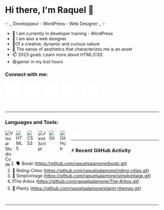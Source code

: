 # Hi there, I'm Raquel 👋

✨ _ Developpeur - WordPress - Web Designer _ ✨ 


- 🔭 I am currently in developer training - WordPress
- 👯 I am also a web designer
- 🤔Of a creative, dynamic and curious nature
- 💬 The sense of aesthetics that characterizes me is an asset
- 📫 2023 goals: Learn more about HTML/CSS
- 😄gamer in my lost hours

### Connect with me:  

[![website](./image/globe-dark.svg)](https://www.raquel-salamone.fr/)
&nbsp;&nbsp;
[![website](./image/youtube-dark.svg)](https://www.youtube.com/channel/UCWiNhLusHCiuGwe3jlsR8nQ)
&nbsp;&nbsp;
[![website](./image/twitter-dark.svg)](#)
&nbsp;&nbsp;
[![website](./image/linkedin-dark.svg)](https://www.linkedin.com/in/raquel-salamone/)
&nbsp;&nbsp;
[![website](./image/instagram-dark.svg)](#)

<br />

---

### Languages and Tools:

<img align="left" alt="Visual Studio Code" width="26px" src="https://cdn.jsdelivr.net/gh/devicons/devicon/icons/vscode/vscode-original.svg" style="padding-right:10px;" />
<img align="left" alt="HTML5" width="26px" src="https://cdn.jsdelivr.net/gh/devicons/devicon/icons/html5/html5-original.svg" style="padding-right:10px;" />
<img align="left" alt="CSS3" width="26px" src="https://cdn.jsdelivr.net/gh/devicons/devicon/icons/css3/css3-original.svg" style="padding-right:10px;" />
<img align="left" alt="JavaScript" width="26px" src="https://cdn.jsdelivr.net/gh/devicons/devicon/icons/javascript/javascript-original.svg" style="padding-right:10px;" />
<img align="left" alt="Git" width="26px" src="https://cdn.jsdelivr.net/gh/devicons/devicon/icons/git/git-original.svg" style="padding-right:10px;" />
<img align="left" alt="GitHub" width="26px" src="https://user-images.githubusercontent.com/3369400/139447912-e0f43f33-6d9f-45f8-be46-2df5bbc91289.png" style="padding-right:10px;" />
<img align="left" alt="Terminal" width="26px" src="./image/terminal-dark.svg" />

<br />

---

### :zap: Recent GitHub Activity</summary>

<!--START_SECTION:activity-->
1. 🗣 Booki (https://github.com/raquelsalamone/booki.git)
2. 💪 Riding-Cities (https://github.com/raquelsalamone/riding-cities.git)
4. 💪 Simplvintage (https://github.com/raquelsalamone/simplvintage.git)
5. ❗The Arbox (https://github.com/raquelsalamone/The-Arbox.git)
6. 🎉 Planty (https://github.com/raquelsalamone/planty-themes.git)
<!--END_SECTION:activity-->
<br />

---

  

<!--- [🤔 video promotionnelle: agence web](https://youtu.be/4UsVho4C8qQ)
- [video pormotionnelle Pic de Gance](https://youtu.be/VUFBQbBjYH8)
- [video pormotionnelle maquette design e-commerce](https://youtu.be/ia7ofiWOU9U)
- [video pormotionnelle site web Arkitek](https://youtu.be/QBODkLBUUBc)
- [video pormotionnelle Marketing](https://youtu.be/n6n3BdDAJUU)
 YOUTUBE:END 
➡️ [more videos...](https://www.youtube.com/channel/UC9NiJSjilVAwmVACKHotUaA)
<br />-->
